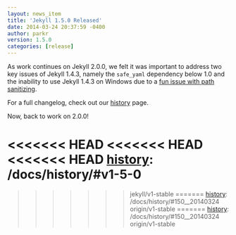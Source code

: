 ```yaml
---
layout: news_item
title: 'Jekyll 1.5.0 Released'
date: 2014-03-24 20:37:59 -0400
author: parkr
version: 1.5.0
categories: [release]
---
```


As work continues on Jekyll 2.0.0, we felt it was important to address two key
issues of Jekyll 1.4.3, namely the `safe_yaml` dependency below 1.0 and the
inability to use Jekyll 1.4.3 on Windows due to a [fun issue with path sanitizing][].

For a full changelog, check out our [history][] page.

Now, back to work on 2.0.0!

[fun issue with path sanitizing]: https://github.com/jekyll/jekyll/issues/1948
<<<<<<< HEAD
<<<<<<< HEAD
<<<<<<< HEAD
[history]: /docs/history/#v1-5-0
=======
[history]: /docs/history/#150__20140324
>>>>>>> jekyll/v1-stable
=======
[history]: /docs/history/#150__20140324
>>>>>>> origin/v1-stable
=======
[history]: /docs/history/#150__20140324
>>>>>>> origin/v1-stable
